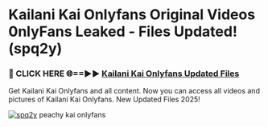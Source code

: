 # Kailani Kai Onlyfans Original Videos 0nlyFans Leaked - Files Updated! (spq2y)

<h3>🔴 CLICK HERE 🌐==►► <a href="https://tinyurl.com/3hn5wdd3" rel="nofollow">Kailani Kai Onlyfans Updated Files</a></h3>

Get Kailani Kai Onlyfans and all content. Now you can access all videos and pictures of Kailani Kai Onlyfans. New Updated Files 2025!

[![spq2y](https://i.imgur.com/4HnBqBT.gif)](https://tinyurl.com/3hn5wdd3)
peachy kai onlyfans